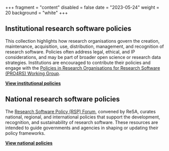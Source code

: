 +++
fragment = "content"
disabled = false
date = "2023-05-24"
weight = 20
background = "white"
+++


## Institutional research software policies ##

This collection highlights how research organisations govern the creation, maintenance, acquisition, use, distribution, management, and recognition of research software. Policies often address legal, ethical, and IP considerations, and may be part of broader open science or research data strategies. Institutions are encouraged to contribute their policies and engage with the [Policies in Research Organisations for Research Software (PRO4RS) Working Group](https://www.rd-alliance.org/groups/rda-resa-policies-research-organisations-research-software-pro4rs/forum/).

**[View institutional policies](https://www.researchsoft.org/institutional-policies/)**

## National research software policies ##

The [Research Software Policy (RSP) Forum](https://www.researchsoft.org/rsp-forum/), convened by ReSA, curates national, regional, and international policies that support the development, recognition, and sustainability of research software. These resources are intended to guide governments and agencies in shaping or updating their policy frameworks.

**[View national policies](https://www.researchsoft.org/national-policies/)**



